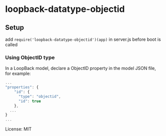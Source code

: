 # loopback-datatype-objectid

## Setup

add `require('loopback-datatype-objectid')(app)` in server.js before boot is called 

### Using ObjectID type

In a LoopBack model, declare a ObjectID property in the model JSON file, for example:

```javascript
...
"properties": {
    "id": {
      "type": "objectid",
      "id": true
    },
  ...
}
...
```

License: MIT